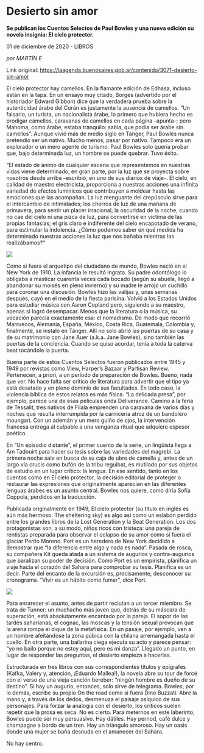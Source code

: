 # Desierto sin amor

**Se publican los Cuentos Selectos de Paul Bowles y una nueva edición su novela insignia: El cielo protector.**

01 de diciembre de 2020 - LIBROS

_por MARTÍN E_

Link original: https://laagenda.buenosaires.gob.ar/contenido/3071-desierto-sin-amor



El cielo protector hay camellos. En la flamante edición de Edhasa, incluso están en la tapa. En un ensayo muy citado, Borges (advertido por el historiador Edward Gibbon) dice que la verdadera prueba sobre la autenticidad árabe del Corán es justamente la ausencia de camellos. “Un falsario, un turista, un nacionalista árabe, lo primero que hubiera hecho es prodigar camellos, caravanas de camellos en cada página –apunta-; pero Mahoma, como árabe, estaba tranquilo: sabía, que podía ser árabe sin camellos”. Aunque vivió más de medio siglo en Tánger, Paul Bowles nunca pretendió ser un nativo. Mucho menos, pasar por nativo. Tampoco era un explorador o un mero agente de turismo. Paul Bowles solo quería probar que, bajo determinada luz, un hombre se puede quebrar. Tuvo éxito.




“El estado de ánimo de cualquier escena que representemos en nuestras vidas viene determinado, en gran parte, por la luz que se proyecta sobre nosotros desde arriba –escribió, en uno de sus diarios de viaje-. El cielo, en calidad de maestro electricista, proporciona a nuestras acciones una infinita variedad de efectos lumínicos que contribuyen a moldear hasta las emociones que las acompañan. La luz menguante del crepúsculo sirve para el intercambio de intimidades; los chorros de luz de una mañana de primavera, para sentir un placer irracional; la oscuridad de la noche, cuando no cae del cielo ni una pizca de luz, para convertirse en víctima de las propias fantasías; el gris claro e indiferente del cielo encapotado de verano, para estimular la indolencia. ¿Cómo podemos saber en qué medida ha determinado nuestras acciones la luz que nos bañaba mientras las realizábamos?“




![](https://cdn.flowlikemusic.com/files/images/34623/442b245b-ecf7-4b3f-93ab-570bc2881760.jpg)




Como si fuera el arquetipo del ciudadano de mundo, Bowles nació en el New York de 1910. La infancia le resultó ingrata. Su padre odontólogo lo obligaba a masticar cuarenta veces cada bocado (según su abuela, llegó a abandonar su moisés en pleno invierno) y su madre le arrojó un cuchillo para coronar una discusión. Bowles hizo las valijas y, unas semanas después, cayó en el medio de la fiesta parisina. Volvió a los Estados Unidos para estudiar música con Aaron Copland pero, siguiendo a su maestro, apenas si logró desempacar. Menos que la literatura o la música, su vocación parecía exactamente esa: el nomadismo. De modo que recorrió Marruecos, Alemania, España, México, Costa Rica, Guatemala, Colombia y, finalmente, se instaló en Tánger. Allí no solo abrió las puertas de su casa y de su matrimonio con Jane Auer (a.k.a. Jane Bowles), sino también las puertas de la conciencia. Cuando se quiso acordar, tenía a toda la caterva beat tocándole la puerta.




Buena parte de estos Cuentos Selectos fueron publicados entre 1945 y 1949 por revistas como View, Harper’s Bazaar y Partisan Review. Pertenecen, a priori, a un período de preparación de Bowles. Bueno, nada que ver. No hace falta ser crítico de literatura para advertir que el tipo ya está desatado y en pleno dominio de sus facultades. En todo caso, la violencia bíblica de estos relatos es más física. “La delicada presa”, por ejemplo, parece una de esas películas onda Deliverance. Camino a la feria de Tessalit, tres nativos de Filala emprenden una caravana de varios días y noches que resulta interrumpida por la carnicería atroz de un bandolero moungari. Con un ademán y un mero guiño de ojos, la intervención francesa entrega al culpable a una venganza ritual que adquiere espesor poético.




En “Un episodio distante”, el primer cuento de la serie, un lingüista llega a Am Tadouirt para hacer su tesis sobre las variedades del magrebí. La primera noche sale en busca de su caja de ubre de camella y, antes de un largo vía crucis como bufón de la tribu reguibat, es mutilado por sus objetos de estudio en un lugar crítico: la lengua. En ese sentido, tanto en los cuentos como en El cielo protector, la decisión editorial de proteger o restaurar las expresiones que originalmente aparecían en las diferentes lenguas árabes es un asunto central. Bowles nos quiere, como diría Sofía Coppola, perdidos en la traducción.




Publicada originalmente en 1949, El cielo protector (su título en inglés es aún más hermoso: The sheltering sky) es algo así como un eslabón perdido entre los grandes libros de la Lost Generation y la Beat Generation. Los dos protagonistas son, a su modo, niños ricos con tristeza: una pareja de rentistas preparada para observar el colapso de su amor como si fuera el glaciar Perito Moreno. Port es un heredero de New York decidido a demostrar que “la diferencia entre algo y nada es nada”. Pasada de rosca, su compañera Kit queda atada a un sistema de augurios y contra-augurios que paralizan su poder de decisión. Como Port es un empirista, planifica un viaje hacia el corazón del Sahara para comprobar su tesis. Planifica es un decir. Parte del encanto de la excursión es, precisamente, desconocer su cronograma. “Vivir es un hábito como fumar”, dice Port.




![](https://cdn.flowlikemusic.com/files/images/34625/2c797bc9-d2bb-400d-96aa-9f95defb5ccb.jpg)




Para enrarecer el asunto, antes de partir reclutan a un tercer miembro. Se trata de Tunner: un muchacho más joven que, detrás de su máscara de superación, está absolutamente encantado por la pareja. El sopor de las tardes saharianas, el cognac, las moscas y la tensión sexual provocan que la arena rompa el dique de la metafísica. En un pasaje, por ejemplo, ven a un hombre afeitándose la zona púbica con la chilana arremangada hasta el cuello. En otra parte, una bailarina ciega ejecuta su acto y parece pensar: “yo no bailo porque no estoy aquí, pero es mi danza”. Llegado un punto, en lugar de responder las preguntas, el desierto empieza a hacerlas.




Estructurada en tres libros con sus correspondientes títulos y epígrafes (Kafka, Valery y, atención, ¡Eduardo Mallea!), la novela abre su tour de forcé con el verso de una vieja canción bereber: “ningún hombre es dueño de su destino”. Si hay un augurio, entonces, solo sirve de telegrama. Bowles, por lo demás, escribe su propio On the road como si fuera Dino Buzzati. Abre la mano y, a través de los dedos, desmenuza el paisaje psíquico de sus personajes. Para forzar la analogía con el desierto, los críticos suelen repetir que la prosa es seca. No es cierto. Para meternos en este laberinto, Bowles puede ser muy persuasivo. Hay dátiles. Hay pernod, café dulce y champagne a bordo de un tren. Hay un triángulo amoroso. Hay un oasis donde una mujer se baña desnuda en el amanecer del Sahara.




No hay centro.



